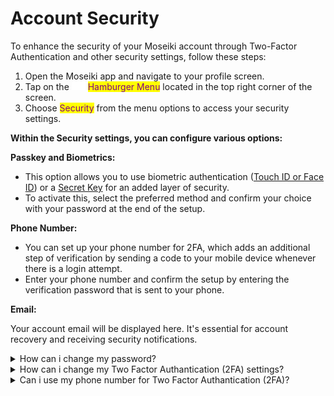 # Account Security

To enhance the security of your Moseiki account through Two-Factor Authentication and other security settings, follow these steps:

1. Open the Moseiki app and navigate to your profile screen.
2. Tap on the ![](<../../.gitbook/assets/Group 410.png>) <mark style="color:purple;">Hamburger Menu</mark> located in the top right corner of the screen.
3. Choose <mark style="color:purple;">Security</mark> from the menu options to access your security settings.

**Within the Security settings, you can configure various options:**

**Passkey and Biometrics:**

* This option allows you to use biometric authentication ([Touch ID or Face ID](account-security.md#how-can-i-change-my-two-factor-authantication-2fa-settings)) or a [Secret Key](account-security.md#how-can-i-change-my-two-factor-authantication-2fa-settings) for an added layer of security.
* To activate this, select the preferred method and confirm your choice with your password at the end of the setup.

**Phone Number:**

* You can set up your phone number for 2FA, which adds an additional step of verification by sending a code to your mobile device whenever there is a login attempt.
* Enter your phone number and confirm the setup by entering the verification password that is sent to your phone.

**Email:**

Your account email will be displayed here. It's essential for account recovery and receiving security notifications.

<details>

<summary>How can i change my password?</summary>

In the [Account Security](account-security.md) and tap on <mark style="color:purple;">Password and Security</mark> to access the password change option within your security settings.

1. Start by typing your existing password.
2. Type in the new password you wish to use.
3. Re-enter the new password for verification.
4. Enter the verification code sent to your registered email address.

</details>

<details>

<summary>How can i change my Two Factor Authantication (2FA) settings?</summary>

In the [Account Security](account-security.md), tap on <mark style="color:purple;">Passkey and Biometrics</mark> to access your options for biometric and passkey settings.

Choose Your Authentication Method:

* **Touch ID or Face ID:**
  1. Select ![](<../../.gitbook/assets/Vector (4) (1).png>)Touch ID or ![](<../../.gitbook/assets/Vector (5).png>) Face ID based on your device capability.
  2. Follow the prompts to scan your fingerprint or face.
  3. Confirm the setup by entering your account password.
* **Secret Key:**
  1. Select ![](<../../.gitbook/assets/Vector (6).png>)Secret Key as your authentication method.
  2. Type in your desired secret key.
  3. Re-enter the secret key for verification.
  4. Confirm the setup by entering your account password.

</details>

<details>

<summary>Can i use my phone number for Two Factor Authantication (2FA)?</summary>

Yes, you can use your phone number for Two Factor Authantication (2FA). In the [Account Security](account-security.md), tap on <mark style="color:purple;">Phone Number</mark> to set up a phone number.

1. Write your phone number and tap Next
2. Enter the 6 digit verification code sent to your phone number via sms and tap Continue.

</details>
